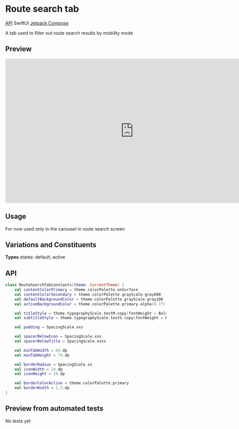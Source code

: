 # Route search tab

[API](#api) SwiftUI [Jetpack Compose][rstab-compose]

A tab used to filter out route search results by mobility mode


## Preview

<iframe
    style="border: 1px solid rgba(0, 0, 0, 0.1);"
    width="800"
    height="450"
    src="https://www.figma.com/embed?embed_host=share&url=https%3A%2F%2Fwww.figma.com%2Ffile%2F1P6PQxKaqIaLjxxfy1cFtH%2FMaaS-Design-System%3Fnode-id%3D735%253A16160"
    allowfullscreen
/></iframe>


## Usage

For now used only in the carousel in route search screen


## Variations and Constituents

**Types**
states: default, active


## API

[embedmd]:# (../../common/core/src/commonMain/kotlin/com/trafi/ui/component/internal/RouteSearchTabConstants.kt kotlin /class / $)
```kotlin
class RouteSearchTabConstants(theme: CurrentTheme) {
    val contentColorPrimary = theme.colorPalette.onSurface
    val contentColorSecondary = theme.colorPalette.grayScale.gray600
    val defaultBackgroundColor = theme.colorPalette.grayScale.gray100
    val activeBackgroundColor = theme.colorPalette.primary.alpha(0.1f)

    val titleStyle = theme.typographyScale.textM.copy(fontWeight = Bold)
    val subtitleStyle = theme.typographyScale.textS.copy(fontWeight = Normal)

    val padding = SpacingScale.xxs

    val spacerBelowIcon = SpacingScale.xxs
    val spacerBelowTitle = SpacingScale.xxxs

    val minTabWidth = 64.dp
    val minTabHeight = 74.dp

    val borderRadius = SpacingScale.xs
    val iconWidth = 24.dp
    val iconHeight = 24.dp

    val borderColorActive = theme.colorPalette.primary
    val borderWidth = 1.5.dp
}
```


## Preview from automated tests

No tests yet


[rstab-compose]: https://github.com/trafi/maas-components/blob/main/android/routes/ui/src/main/java/com/trafi/routes/ui/RouteSearchTab.kt
